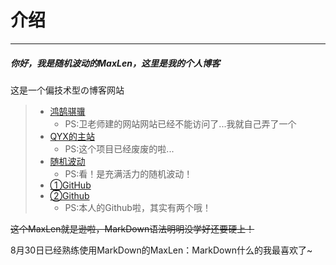 # 介绍
***
##### 你好，我是随机波动的**MaxLen**，这里是我的个人博客  
这是一个偏技术型の博客网站  
  
> - [鸿鹄骐骥](https://www.honghuqiji.mysxl.cn/)
>    - PS:卫老师建的网站网站已经不能访问了...我就自己弄了一个   
> - [QYX的主站](https://qyx7887.rthe.xyz)
>    - PS:这个项目已经废废的啦...   
> - [随机波动](https://qyxyyds.github.io)
>    - PS:看！是充满活力的随机波动！  
> - [①GitHub](https://github.com/qyxyyds)
> - [②Github](https://github.com/qyxblog)
>    - PS:本人的Github啦，其实有两个哦！   

~~这个MaxLen就是逊啦，MarkDown语法明明没学好还要硬上！~~  
  
8月30日已经熟练使用MarkDown的MaxLen：MarkDown什么的我最喜欢了~